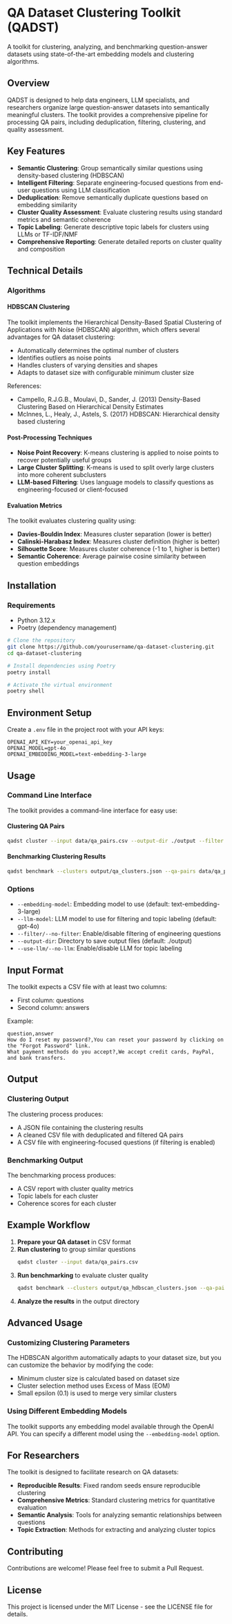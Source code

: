 # QA Dataset Clustering Toolkit (QADST)

A toolkit for clustering, analyzing, and benchmarking question-answer datasets using state-of-the-art embedding models and clustering algorithms.

## Overview

QADST is designed to help data engineers, LLM specialists, and researchers organize large question-answer datasets into semantically meaningful clusters. The toolkit provides a comprehensive pipeline for processing QA pairs, including deduplication, filtering, clustering, and quality assessment.

## Key Features

- **Semantic Clustering**: Group semantically similar questions using density-based clustering (HDBSCAN)
- **Intelligent Filtering**: Separate engineering-focused questions from end-user questions using LLM classification
- **Deduplication**: Remove semantically duplicate questions based on embedding similarity
- **Cluster Quality Assessment**: Evaluate clustering results using standard metrics and semantic coherence
- **Topic Labeling**: Generate descriptive topic labels for clusters using LLMs or TF-IDF/NMF
- **Comprehensive Reporting**: Generate detailed reports on cluster quality and composition

## Technical Details

### Algorithms

#### HDBSCAN Clustering

The toolkit implements the Hierarchical Density-Based Spatial Clustering of Applications with Noise (HDBSCAN) algorithm, which offers several advantages for QA dataset clustering:

- Automatically determines the optimal number of clusters
- Identifies outliers as noise points
- Handles clusters of varying densities and shapes
- Adapts to dataset size with configurable minimum cluster size

References:
- Campello, R.J.G.B., Moulavi, D., Sander, J. (2013) Density-Based Clustering Based on Hierarchical Density Estimates
- McInnes, L., Healy, J., Astels, S. (2017) HDBSCAN: Hierarchical density based clustering

#### Post-Processing Techniques

- **Noise Point Recovery**: K-means clustering is applied to noise points to recover potentially useful groups
- **Large Cluster Splitting**: K-means is used to split overly large clusters into more coherent subclusters
- **LLM-based Filtering**: Uses language models to classify questions as engineering-focused or client-focused

#### Evaluation Metrics

The toolkit evaluates clustering quality using:

- **Davies-Bouldin Index**: Measures cluster separation (lower is better)
- **Calinski-Harabasz Index**: Measures cluster definition (higher is better)
- **Silhouette Score**: Measures cluster coherence (-1 to 1, higher is better)
- **Semantic Coherence**: Average pairwise cosine similarity between question embeddings

## Installation

### Requirements

- Python 3.12.x
- Poetry (dependency management)

```bash
# Clone the repository
git clone https://github.com/yourusername/qa-dataset-clustering.git
cd qa-dataset-clustering

# Install dependencies using Poetry
poetry install

# Activate the virtual environment
poetry shell
```

## Environment Setup

Create a `.env` file in the project root with your API keys:

```
OPENAI_API_KEY=your_openai_api_key
OPENAI_MODEL=gpt-4o
OPENAI_EMBEDDING_MODEL=text-embedding-3-large
```

## Usage

### Command Line Interface

The toolkit provides a command-line interface for easy use:

#### Clustering QA Pairs

```bash
qadst cluster --input data/qa_pairs.csv --output-dir ./output --filter
```

#### Benchmarking Clustering Results

```bash
qadst benchmark --clusters output/qa_clusters.json --qa-pairs data/qa_pairs.csv --use-llm
```

### Options

- `--embedding-model`: Embedding model to use (default: text-embedding-3-large)
- `--llm-model`: LLM model to use for filtering and topic labeling (default: gpt-4o)
- `--filter/--no-filter`: Enable/disable filtering of engineering questions
- `--output-dir`: Directory to save output files (default: ./output)
- `--use-llm/--no-llm`: Enable/disable LLM for topic labeling

## Input Format

The toolkit expects a CSV file with at least two columns:
- First column: questions
- Second column: answers

Example:
```csv
question,answer
How do I reset my password?,You can reset your password by clicking on the "Forgot Password" link.
What payment methods do you accept?,We accept credit cards, PayPal, and bank transfers.
```

## Output

### Clustering Output

The clustering process produces:
- A JSON file containing the clustering results
- A cleaned CSV file with deduplicated and filtered QA pairs
- A CSV file with engineering-focused questions (if filtering is enabled)

### Benchmarking Output

The benchmarking process produces:
- A CSV report with cluster quality metrics
- Topic labels for each cluster
- Coherence scores for each cluster

## Example Workflow

1. **Prepare your QA dataset** in CSV format
2. **Run clustering** to group similar questions
   ```bash
   qadst cluster --input data/qa_pairs.csv
   ```
3. **Run benchmarking** to evaluate cluster quality
   ```bash
   qadst benchmark --clusters output/qa_hdbscan_clusters.json --qa-pairs data/qa_pairs.csv
   ```
4. **Analyze the results** in the output directory

## Advanced Usage

### Customizing Clustering Parameters

The HDBSCAN algorithm automatically adapts to your dataset size, but you can customize the behavior by modifying the code:

- Minimum cluster size is calculated based on dataset size
- Cluster selection method uses Excess of Mass (EOM)
- Small epsilon (0.1) is used to merge very similar clusters

### Using Different Embedding Models

The toolkit supports any embedding model available through the OpenAI API. You can specify a different model using the `--embedding-model` option.

## For Researchers

The toolkit is designed to facilitate research on QA datasets:

- **Reproducible Results**: Fixed random seeds ensure reproducible clustering
- **Comprehensive Metrics**: Standard clustering metrics for quantitative evaluation
- **Semantic Analysis**: Tools for analyzing semantic relationships between questions
- **Topic Extraction**: Methods for extracting and analyzing cluster topics

## Contributing

Contributions are welcome! Please feel free to submit a Pull Request.

## License

This project is licensed under the MIT License - see the LICENSE file for details.
